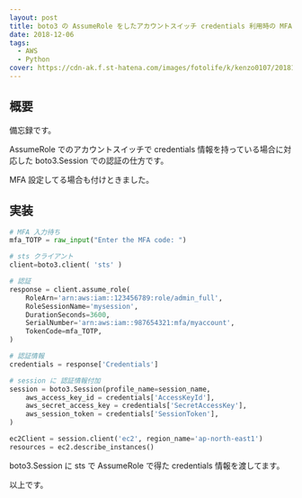 ```yaml
---
layout: post
title: boto3 の AssumeRole をしたアカウントスイッチ credentials 利用時の MFA 突破対応
date: 2018-12-06
tags:
  - AWS
  - Python
cover: https://cdn-ak.f.st-hatena.com/images/fotolife/k/kenzo0107/20181206/20181206121637.png
---
```


## 概要

備忘録です。

AssumeRole でのアカウントスイッチで credentials 情報を持っている場合に対応した boto3.Session での認証の仕方です。

MFA 設定してる場合も付けときました。

<!-- more -->

## 実装

```python
# MFA 入力待ち
mfa_TOTP = raw_input("Enter the MFA code: ")

# sts クライアント
client=boto3.client( 'sts' )

# 認証
response = client.assume_role(
    RoleArn='arn:aws:iam::123456789:role/admin_full',
    RoleSessionName='mysession',
    DurationSeconds=3600,
    SerialNumber='arn:aws:iam::987654321:mfa/myaccount',
    TokenCode=mfa_TOTP,
)

# 認証情報
credentials = response['Credentials']

# session に 認証情報付加
session = boto3.Session(profile_name=session_name,
    aws_access_key_id = credentials['AccessKeyId'],
    aws_secret_access_key = credentials['SecretAccessKey'],
    aws_session_token = credentials['SessionToken'],
)

ec2Client = session.client('ec2', region_name='ap-north-east1')
resources = ec2.describe_instances()
```

boto3.Session に sts で AssumeRole で得た credentials 情報を渡してます。

以上です。
